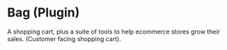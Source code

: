 # Bag (Plugin)

A shopping cart, plus a suite of tools to help ecommerce stores grow their sales. (Customer facing shopping cart).
